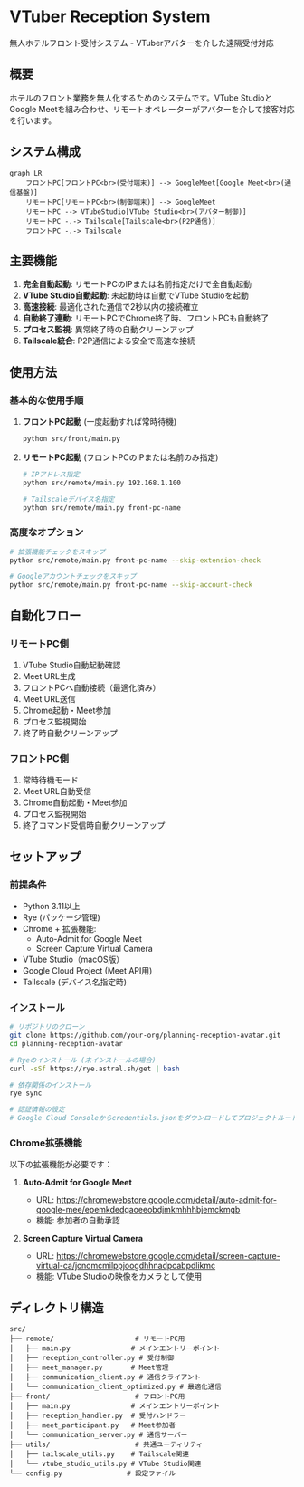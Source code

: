 # VTuber Reception System

無人ホテルフロント受付システム - VTuberアバターを介した遠隔受付対応

## 概要

ホテルのフロント業務を無人化するためのシステムです。VTube StudioとGoogle Meetを組み合わせ、リモートオペレーターがアバターを介して接客対応を行います。

## システム構成

```mermaid
graph LR
    フロントPC[フロントPC<br>(受付端末)] --> GoogleMeet[Google Meet<br>(通信基盤)]
    リモートPC[リモートPC<br>(制御端末)] --> GoogleMeet
    リモートPC --> VTubeStudio[VTube Studio<br>(アバター制御)]
    リモートPC -.-> Tailscale[Tailscale<br>(P2P通信)]
    フロントPC -.-> Tailscale
```

## 主要機能

1. **完全自動起動**: リモートPCのIPまたは名前指定だけで全自動起動
2. **VTube Studio自動起動**: 未起動時は自動でVTube Studioを起動
3. **高速接続**: 最適化された通信で2秒以内の接続確立
4. **自動終了連動**: リモートPCでChrome終了時、フロントPCも自動終了
5. **プロセス監視**: 異常終了時の自動クリーンアップ
6. **Tailscale統合**: P2P通信による安全で高速な接続

## 使用方法

### 基本的な使用手順

1. **フロントPC起動** (一度起動すれば常時待機)

   ```bash
   python src/front/main.py
   ```

2. **リモートPC起動** (フロントPCのIPまたは名前のみ指定)

   ```bash
   # IPアドレス指定
   python src/remote/main.py 192.168.1.100
   
   # Tailscaleデバイス名指定
   python src/remote/main.py front-pc-name
   ```

### 高度なオプション

```bash
# 拡張機能チェックをスキップ
python src/remote/main.py front-pc-name --skip-extension-check

# Googleアカウントチェックをスキップ  
python src/remote/main.py front-pc-name --skip-account-check
```

## 自動化フロー

### リモートPC側

1. VTube Studio自動起動確認
2. Meet URL生成
3. フロントPCへ自動接続（最適化済み）
4. Meet URL送信
5. Chrome起動・Meet参加
6. プロセス監視開始
7. 終了時自動クリーンアップ

### フロントPC側

1. 常時待機モード
2. Meet URL自動受信
3. Chrome自動起動・Meet参加
4. プロセス監視開始
5. 終了コマンド受信時自動クリーンアップ

## セットアップ

### 前提条件

- Python 3.11以上
- Rye (パッケージ管理)
- Chrome + 拡張機能:
  - Auto-Admit for Google Meet
  - Screen Capture Virtual Camera
- VTube Studio（macOS版）
- Google Cloud Project (Meet API用)
- Tailscale (デバイス名指定時)

### インストール

```bash
# リポジトリのクローン
git clone https://github.com/your-org/planning-reception-avatar.git
cd planning-reception-avatar

# Ryeのインストール (未インストールの場合)
curl -sSf https://rye.astral.sh/get | bash

# 依存関係のインストール
rye sync

# 認証情報の設定
# Google Cloud Consoleからcredentials.jsonをダウンロードしてプロジェクトルートに配置
```

### Chrome拡張機能

以下の拡張機能が必要です：

1. **Auto-Admit for Google Meet**
   - URL: <https://chromewebstore.google.com/detail/auto-admit-for-google-mee/epemkdedgaoeeobdjmkmhhhbjemckmgb>
   - 機能: 参加者の自動承認

2. **Screen Capture Virtual Camera**
   - URL: <https://chromewebstore.google.com/detail/screen-capture-virtual-ca/jcnomcmilppjoogdhhnadpcabpdlikmc>
   - 機能: VTube Studioの映像をカメラとして使用

## ディレクトリ構造

```
src/
├── remote/                    # リモートPC用
│   ├── main.py               # メインエントリーポイント
│   ├── reception_controller.py # 受付制御
│   ├── meet_manager.py       # Meet管理
│   ├── communication_client.py # 通信クライアント
│   └── communication_client_optimized.py # 最適化通信
├── front/                     # フロントPC用
│   ├── main.py               # メインエントリーポイント
│   ├── reception_handler.py  # 受付ハンドラー
│   ├── meet_participant.py   # Meet参加者
│   └── communication_server.py # 通信サーバー
├── utils/                     # 共通ユーティリティ
│   ├── tailscale_utils.py    # Tailscale関連
│   └── vtube_studio_utils.py # VTube Studio関連
└── config.py                # 設定ファイル
```
